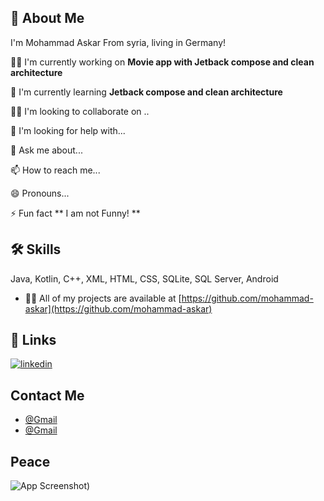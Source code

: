 
## 🚀 About Me
I'm Mohammad Askar From syria, living in Germany!


👩‍💻 I'm currently working on **Movie app with Jetback compose and clean architecture**

🧠 I'm currently learning **Jetback compose and clean architecture**

👯‍♀️ I'm looking to collaborate on ..

🤔 I'm looking for help with...

💬 Ask me about...

📫 How to reach me...

😄 Pronouns...

⚡️ Fun fact ** I am not Funny! **

## 🛠 Skills
Java, Kotlin, C++, XML, HTML, CSS, SQLite, SQL Server, Android

- 👨‍💻 All of my projects are available at [https://github.com/mohammad-askar](https://github.com/mohammad-askar)

## 🔗 Links
[![linkedin](https://img.shields.io/badge/linkedin-0A66C2?style=for-the-badge&logo=linkedin&logoColor=white)](https://www.linkedin.com/in/mohammad-askar-b19060250/)

## Contact Me

- [@Gmail](mizoo.askar@gmail.com)
- [@Gmail](https://www.facebook.com/askar.mizo.7/)

## Peace

![App Screenshot](https://github.com/p4ulor/p4ulor/blob/main/imgs/matrix.jpg))

